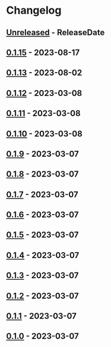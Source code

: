 # Changelog

<!-- next-header -->

## [Unreleased] - ReleaseDate

## [0.1.15] - 2023-08-17

## [0.1.13] - 2023-08-02

## [0.1.12] - 2023-03-08

## [0.1.11] - 2023-03-08

## [0.1.10] - 2023-03-08

## [0.1.9] - 2023-03-07

## [0.1.8] - 2023-03-07

## [0.1.7] - 2023-03-07

## [0.1.6] - 2023-03-07

## [0.1.5] - 2023-03-07

## [0.1.4] - 2023-03-07

## [0.1.3] - 2023-03-07

## [0.1.2] - 2023-03-07

## [0.1.1] - 2023-03-07

## [0.1.0] - 2023-03-07

<!-- next-url -->

[unreleased]: https://github.com/mrvillage/mrvillage-cli/compare/v0.1.15...HEAD

[0.1.15]: https://github.com/mrvillage/mrvillage-cli/compare/v0.1.13...v0.1.15

[0.1.13]: https://github.com/mrvillage/mrvillage-cli/compare/v0.1.12...v0.1.13

[0.1.12]: https://github.com/mrvillage/mrvillage-cli/compare/v0.1.11...v0.1.12

[0.1.11]: https://github.com/mrvillage/mrvillage-cli/compare/v0.1.10...v0.1.11

[0.1.10]: https://github.com/mrvillage/mrvillage-cli/compare/v0.1.9...v0.1.10

[0.1.9]: https://github.com/mrvillage/mrvillage-cli/compare/v0.1.8...v0.1.9

[0.1.8]: https://github.com/mrvillage/mrvillage-cli/compare/v0.1.7...v0.1.8

[0.1.7]: https://github.com/mrvillage/mrvillage-cli/compare/v0.1.6...v0.1.7

[0.1.6]: https://github.com/mrvillage/mrvillage-cli/compare/v0.1.5...v0.1.6

[0.1.5]: https://github.com/mrvillage/mrvillage-cli/compare/v0.1.4...v0.1.5

[0.1.4]: https://github.com/mrvillage/mrvillage-cli/compare/v0.1.3...v0.1.4

[0.1.3]: https://github.com/mrvillage/mrvillage-cli/compare/v0.1.2...v0.1.3

[0.1.2]: https://github.com/mrvillage/mrvillage-cli/compare/v0.1.1...v0.1.2

[0.1.1]: https://github.com/mrvillage/mrvillage-cli/compare/v0.1.0...v0.1.1

[0.1.0]: https://github.com/mrvillage/mrvillage-cli/compare/v0.1.0...v0.1.0
